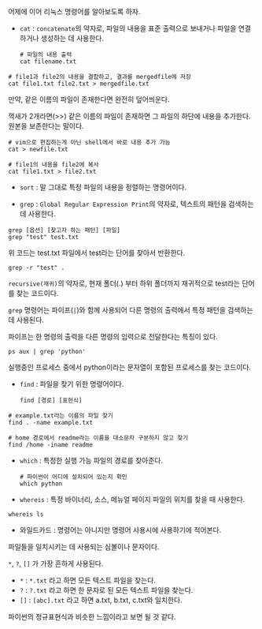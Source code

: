<p>어제에 이어 리눅스 명령어를 알아보도록 하자.</p>
<ul>
<li><code>cat</code> : <code>concatenate</code>의 약자로, 파일의 내용을 표준 출력으로 보내거나 파일을 연결하거나 생성하는 데 사용한다.<pre><code class="language-shell"># 파일의 내용 출력
cat filename.txt</code></pre>
</li>
</ul>
<pre><code class="language-shell"># file1과 file2의 내용을 결합하고, 결과를 mergedfile에 저장
cat file1.txt file2.txt &gt; mergedfile.txt</code></pre>
<p>만약, 같은 이름의 파일이 존재한다면 완전히 덮어씌운다.</p>
<p>꺽새가 2개라면(&gt;&gt;) 같은 이름의 파일이 존재하면 그 파일의 하단에 내용을 추가한다. 원본을 보존한다는 말이다.</p>
<pre><code class="language-shell"># vim으로 편집하는게 아닌 shell에서 바로 내용 추가 가능
cat &gt; newfile.txt</code></pre>
<pre><code class="language-shell"># file1의 내용을 file2에 복사
cat file1.txt &gt; file2.txt</code></pre>
<ul>
<li><p><code>sort</code> : 말 그대로 특정 파일의 내용을 정렬하는 명령어이다.</p>
</li>
<li><p><code>grep</code> : <code>Global Regular Expression Print</code>의 약자로, 텍스트의 패턴을 검색하는 데 사용한다.</p>
</li>
</ul>
<pre><code class="language-shell">grep [옵션] [찾고자 하는 패턴] [파일]
grep &quot;test&quot; test.txt</code></pre>
<p>위 코드는 test.txt 파일에서 test라는 단어를 찾아서 반환한다.</p>
<pre><code class="language-shell">grep -r &quot;test&quot; .</code></pre>
<p><code>recursive(재귀)</code>의 약자로, 현재 폴더(.) 부터 하위 폴더까지 재귀적으로 test라는 단어를 찾는 코드이다.</p>
<p><code>grep</code> 명령어는 파이프(<code>|</code>)와 함께 사용되어 다른 명령의 출력에서 특정 패턴을 검색하는 데 사용된다.</p>
<p>파이프는 한 명령의 출력을 다른 명령의 입력으로 전달한다는 특징이 있다.</p>
<pre><code class="language-shell">ps aux | grep 'python'</code></pre>
<p>실행중인 프로세스 중에서 python이라는 문자열이 포함된 프로세스를 찾는 코드이다. </p>
<ul>
<li><code>find</code> : 파일을 찾기 위한 명령어이다.<pre><code class="language-shell">find [경로] [표현식]</code></pre>
</li>
</ul>
<pre><code class="language-shell"># example.txt라는 이름의 파일 찾기
find . -name example.txt</code></pre>
<pre><code class="language-shell"># home 경로에서 readme라는 이름을 대소문자 구분하지 않고 찾기
find /home -iname readme</code></pre>
<ul>
<li><p><code>which</code> : 특정한 실행 가능 파일의 경로를 찾아준다.</p>
<pre><code class="language-shell"># 파이썬이 어디에 설치되어 있는지 확인
which python</code></pre>
</li>
<li><p><code>whereis</code> : 특정 바이너리, 소스, 메뉴얼 페이지 파일의 위치를 찾을 때 사용한다.</p>
</li>
</ul>
<pre><code class="language-shell">whereis ls</code></pre>
<ul>
<li>와일드카드 : 명령어는 아니지만 명령어 사용시에 사용하기에 적어본다.</li>
</ul>
<p>파일들을 일치시키는 데 사용되는 심볼이나 문자이다.</p>
<p><code>*</code>, <code>?</code>, <code>[]</code> 가 가장 흔하게 사용된다.</p>
<ul>
<li><code>*</code> : <code>*.txt</code> 라고 하면 모든 텍스트 파일을 찾는다.</li>
<li><code>?</code> : <code>?.txt</code> 라고 하면 한 문자로 된 모든 텍스트 파일을 찾는다.</li>
<li><code>[]</code> : <code>[abc].txt</code> 라고 하면 a.txt, b.txt, c.txt와 일치한다.</li>
</ul>
<p>파이썬의 정규표현식과 비슷한 느낌이라고 보면 될 것 같다.</p>